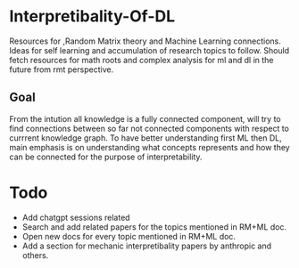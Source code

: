 # Interpretibality-Of-DL
Resources for ,Random Matrix theory and Machine Learning connections. Ideas for self learning and accumulation of research topics to follow. Should fetch resources for math roots and complex analysis for ml and dl in the future from rmt perspective. 

## Goal
From the intution all knowledge is a fully connected component, will try to find connections between so far not connected components with respect to currrent knowledge graph. To have better understanding first ML then DL, main emphasis is on understanding what concepts represents and how they can be connected for the purpose of interpretability. 
# Todo
+ Add chatgpt sessions related
+ Search and add related papers for the topics mentioned in RM+ML doc.
+ Open new docs for every topic mentioned in RM+ML doc.
+ Add a section for mechanic interpretibality papers by anthropic and others.
